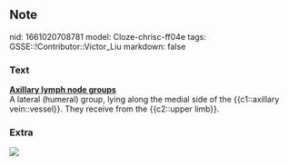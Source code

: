 ## Note
nid: 1661020708781
model: Cloze-chrisc-ff04e
tags: GSSE::!Contributor::Victor_Liu
markdown: false

### Text
<div>
  <b><u>Axillary lymph node groups</u></b>
</div>A lateral (humeral) group, lying along the medial side of the
{{c1::axillary vein::vessel}}. They receive from the {{c2::upper
limb}}.

### Extra
<img src="Gray607.png">
